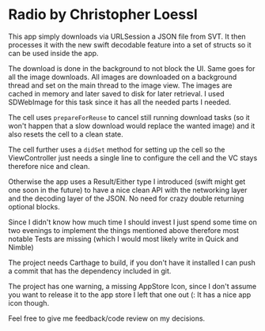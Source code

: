 # Radio by Christopher Loessl

This app simply downloads via URLSession a JSON file from SVT. It then processes it with the new swift decodable feature into a set of structs so it can be used inside the app.

The download is done in the background to not block the UI. Same goes for all the image downloads. All images are downloaded on a background thread and set on the main thread to the image view. The images are cached in memory and later saved to disk for later retrieval. I used SDWebImage for this task since it has all the needed parts I needed.

The cell uses `prepareForReuse` to cancel still running download tasks (so it won't happen that a slow download would replace the wanted image) and it also resets the cell to a clean state.

The cell further uses a `didSet` method for setting up the cell so the ViewController just needs a single line to configure the cell and the VC stays therefore nice and clean.

Otherwise the app uses a Result/Either type I introduced (swift might get one soon in the future) to have a nice clean API with the networking layer and the decoding layer of the JSON. No need for crazy double returning optional blocks.

Since I didn't know how much time I should invest I just spend some time on two evenings to implement the things mentioned above therefore most notable Tests are missing (which I would most likely write in Quick and Nimble)

The project needs Carthage to build, if you don't have it installed I can push a commit that has the dependency included in git.

The project has one warning, a missing AppStore Icon, since I don't assume you want to release it to the app store I left that one out (: It has a nice app icon though.

Feel free to give me feedback/code review on my decisions.
